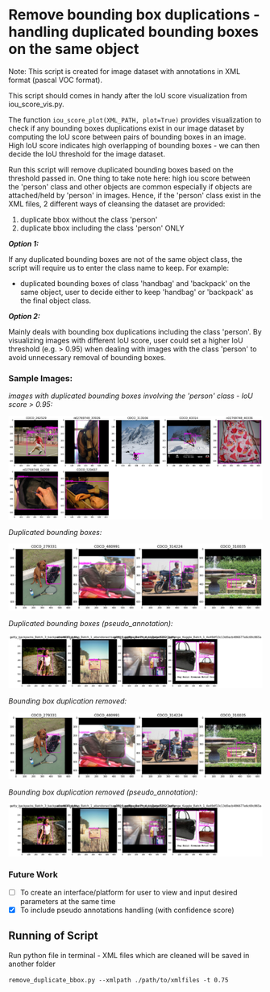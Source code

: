 # Remove bounding box duplications - handling duplicated bounding boxes on the same object
Note: This script is created for image dataset with annotations in XML format (pascal VOC format).

This script should comes in handy after the IoU score visualization from iou_score_vis.py.

The function `iou_score_plot(XML_PATH, plot=True)` provides visualization to check if any bounding boxes duplications exist in our image dataset by computing the IoU score between pairs of bounding boxes in an image. High IoU score indicates high overlapping of bounding boxes - we can then decide the IoU threshold for the image dataset.

Run this script will remove duplicated bounding boxes based on the threshold passed in. One thing to take note here: high iou score between the 'person' class and other objects are common especially if objects are attached/held by 'person' in images. Hence, if the 'person' class exist in the XML files, 2 different ways of cleansing the dataset are provided:

1. duplicate bbox without the class 'person'
2. duplicate bbox including the class 'person' ONLY

***Option 1:***

If any duplicated bounding boxes are not of the same object class, the script will require us to enter the class name to keep. For example:
- duplicated bounding boxes of class 'handbag' and 'backpack' on the same object, user to decide either to keep 'handbag' or 'backpack' as the final object class.

***Option 2:***

Mainly deals with bounding box duplications including the class 'person'. By visualizing images with different IoU score, user could set a higher IoU threshold (e.g. > 0.95) when dealing with images with the class 'person' to avoid unnecessary removal of bounding boxes.

### Sample Images:
*images with duplicated bounding boxes involving the 'person' class - IoU score > 0.95:*

![](png/person9500.png)

*Duplicated bounding boxes:*

![](png/duplicated_annotations.png)

*Duplicated bounding boxes (pseudo_annotation):*

![](png/pseudo_output.png)

*Bounding box duplication removed:*

![](png/removed_duplications.png)

*Bounding box duplication removed (pseudo_annotation):*

![](png/pseudo_output1.png)


### Future Work
- [ ] To create an interface/platform for user to view and input desired parameters at the same time
- [x] To include pseudo annotations handling (with confidence score)

## Running of Script
Run python file in terminal - XML files which are cleaned will be saved in another folder

`remove_duplicate_bbox.py --xmlpath ./path/to/xmlfiles -t 0.75`